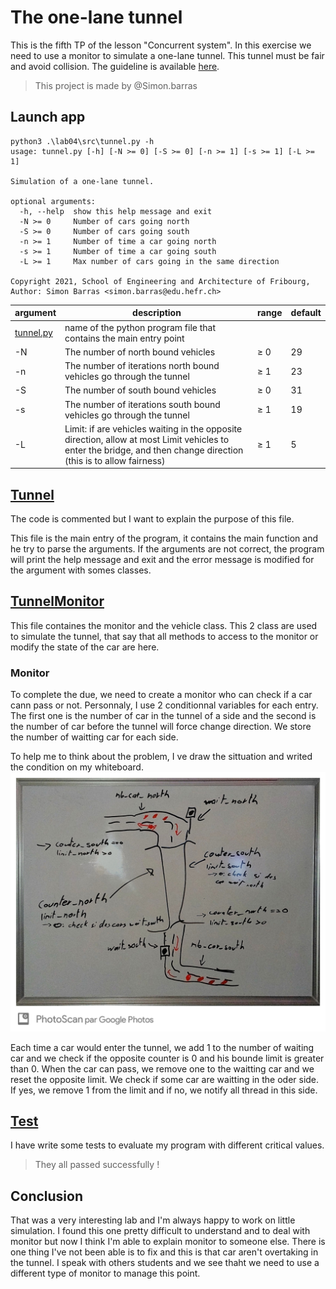 # The one-lane tunnel

This is the fifth TP of the lesson "Concurrent system". In this exercise we need to use a monitor to simulate a one-lane tunnel. This tunnel must be fair and avoid collision. The guideline is available [here](https://concurp.pages.forge.hefr.ch/2021-2022/labs/lab04/).

> This project is made by @Simon.barras

## Launch app

```shell
python3 .\lab04\src\tunnel.py -h
usage: tunnel.py [-h] [-N >= 0] [-S >= 0] [-n >= 1] [-s >= 1] [-L >= 1]

Simulation of a one-lane tunnel.

optional arguments:
  -h, --help  show this help message and exit
  -N >= 0     Number of cars going north
  -S >= 0     Number of cars going south
  -n >= 1     Number of time a car going north
  -s >= 1     Number of time a car going south
  -L >= 1     Max number of cars going in the same direction

Copyright 2021, School of Engineering and Architecture of Fribourg, Author: Simon Barras <simon.barras@edu.hefr.ch>
```

| argument                      | description                                                                                                                                                       | range | default |
| ----------------------------- | ----------------------------------------------------------------------------------------------------------------------------------------------------------------- | ----- | ------- |
| [tunnel.py](../src/tunnel.py) | name of the python program file that contains the main entry point                                                                                                |       |         |
| -N                            | The number of north bound vehicles                                                                                                                                | ≥ 0   | 29      |
| -n                            | The number of iterations north bound vehicles go through the tunnel                                                                                               | ≥ 1   | 23      |
| -S                            | The number of south bound vehicles                                                                                                                                | ≥ 0   | 31      |
| -s                            | The number of iterations south bound vehicles go through the tunnel                                                                                               | ≥ 1   | 19      |
| -L                            | Limit: if are vehicles waiting in the opposite direction, allow at most Limit vehicles to enter the bridge, and then change direction (this is to allow fairness) | ≥ 1   | 5       |

## [Tunnel](../src/tunnel.py)

The code is commented but I want to explain the purpose of this file.

This file is the main entry of the program, it contains the main function and he try to parse the arguments. If the arguments are not correct, the program will print the help message and exit and the error message is modified for the argument with somes classes.

## [TunnelMonitor](../src/tunnelmonitor.py)

This file containes the monitor and the vehicle class. This 2 class are used to simulate the tunnel, that say that all methods to access to the monitor or modify the state of the car are here.

### Monitor

To complete the due, we need to create a monitor who can check if a car cann pass or not.
Personnaly, I use 2 conditionnal variables for each entry. The first one is the number of car in the tunnel of a side and the second is the number of car before the tunnel will force change direction. We store the number of waitting car for each side.

To help me to think about the problem, I ve draw the sittuation and writed the condition on my whiteboard.
![tunnel monitor](./monitor_tunnel.jpg)

Each time a car would enter the tunnel, we add 1 to the number of waiting car and we check if the opposite counter is 0 and his bounde limit is greater than 0. When the car can pass, we remove one to the waitting car and we reset the opposite limit. We check if some car are waitting in the oder side. If yes, we remove 1 from the limit and if no, we notify all thread in this side.

## [Test](../src/test_tunnel.py)

I have write some tests to evaluate my program with different critical values.

> They all passed successfully !

## Conclusion

That was a very interesting lab and I'm always happy to work on little simulation. I found this one pretty difficult to understand and to deal with monitor but now I think I'm able to explain monitor to someone else.
There is one thing I've not been able is to fix and this is that car aren't overtaking in the tunnel. I speak with others students and we see thaht we need to use a different type of monitor to manage this point.
